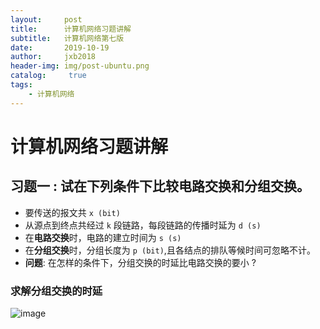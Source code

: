 ```yaml
---
layout:     post
title:      计算机网络习题讲解
subtitle:   计算机网络第七版
date:       2019-10-19
author:     jxb2018
header-img: img/post-ubuntu.png
catalog: 	 true
tags:
    - 计算机网络
---
```

# 计算机网络习题讲解
## 习题一 : 试在下列条件下比较电路交换和分组交换。
- 要传送的报文共 ```x (bit)```
- 从源点到终点共经过 ```k``` 段链路，每段链路的传播时延为 ```d (s)```
- 在**电路交换**时，电路的建立时间为 ```s (s)```
- 在**分组交换**时，分组长度为 ```p (bit)```,且各结点的排队等候时间可忽略不计。
- **问题**:  在怎样的条件下，分组交换的时延比电路交换的要小 ?


### 求解分组交换的时延
![image](https://jxb2018.github.io/img/net/delay_fenzu.png)

